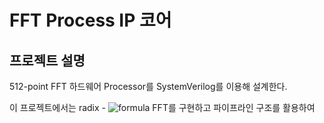# FFT Process IP 코어

## 프로젝트 설명
512-point FFT 하드웨어 Processor를 SystemVerilog를 이용해 설계한다.

이 프로젝트에서는 radix - ![formula](https://latex.codecogs.com/svg.image?2^2) FFT를 구현하고 파이프라인 구조를 활용하여 
